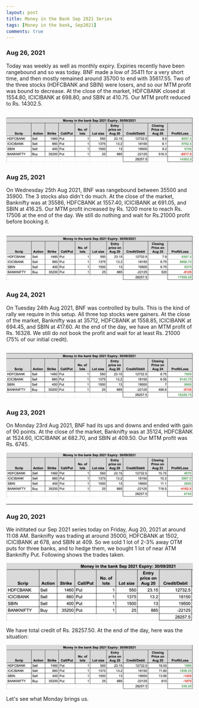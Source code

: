 ```yaml
---
layout: post
title: Money in the Bank Sep 2021 Series
tags: [Money in the bank, Sep2021]
comments: true
---
```


### Aug 26, 2021
Today was weekly as well as monthly expiry. Expiries recently have been rangebound and so was today. BNF made a low of 35411 for a very short time, and then mostly remained around 35700 to end with 35617.55. Two of the three stocks (HDFCBANK and SBIN) were losers, and so our MTM profit was bound to decrease. At the close of the market, HDFCBANK closed at 1554.80, ICICIBANK at 698.80, and SBIN at 410.75. Our MTM profit reduced to Rs. 14302.5.

![mib_status_aug_26_2021](../assets/img/mib_status_aug_26_2021.jpg)
---

### Aug 25, 2021
On Wednesday 25th Aug 2021, BNF was rangebound between 35500 and 35900. The 3 stocks also didn't do much. At the close of the market, Banknifty was at 35586, HDFCBANK at 1557.40, ICICIBANK at 691.05, and SBIN at 416.25. Our MTM profit increased by Rs. 1200 more to reach Rs. 17506 at the end of the day. We still do nothing and wait for Rs.21000 profit before booking it.

![mib_status_aug_25_2021](../assets/img/mib_status_aug_25_2021.jpg)
---

### Aug 24, 2021
On Tuesday 24th Aug 2021, BNF was controlled by bulls. This is the kind of rally we require in this setup. All three top stocks were gainers. At the close of the market, Banknifty was at 35712, HDFCBANK at 1558.85, ICICIBANK at 694.45, and SBIN at 417.60. At the end of the day, we have an MTM profit of Rs. 16328. We still do not book the profit and wait for at least Rs. 21000 (75% of our initial credit).

![mib_status_aug_24_2021](../assets/img/mib_status_aug_24_2021.jpg)
---

### Aug 23, 2021
On Monday 23rd Aug 2021, BNF had its ups and downs and ended with gain of 90 points. At the close of the market, Banknifty was at 35124, HDFCBANK at 1524.60, ICICIBANK at 682.70, and SBIN at 409.50. Our MTM profit was Rs. 6745.

![mib_status_aug_23_2021](../assets/img/mib_status_aug_23_2021.jpg)

---
### Aug 20, 2021
We inititated our Sep 2021 series today on Friday, Aug 20, 2021 at around 11:08 AM. Banknifty was trading at around 35000, HDFCBANK at 1502, ICICIBANK at 678, and SBIN at 409.
So we sold 1 lot of 2-3% away OTM puts for three banks, and to hedge them, we bought 1 lot of near ATM Banknifty Put. Following shows the trades taken.

![mib_entry_aug_20_2021](../assets/img/mib_entry_aug_20_2021.jpg)

We have total credit of Rs. 28257.50. At the end of the day, here was the situation:

![mib_status_aug_20_2021](../assets/img/mib_status_aug_20_2021.jpg)

Let's see what Monday brings us.
